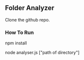 ## Folder Analyzer


Clone the github repo. 
### How To Run
npm install

node analyser.js ["path of directory"]